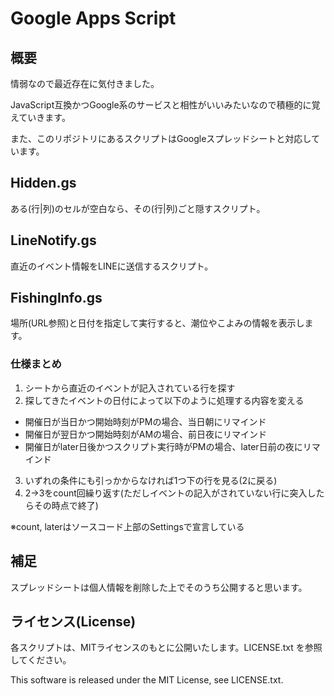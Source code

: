 # Google Apps Script

## 概要
情弱なので最近存在に気付きました。

JavaScript互換かつGoogle系のサービスと相性がいいみたいなので積極的に覚えていきます。

また、このリポジトリにあるスクリプトはGoogleスプレッドシートと対応しています。

## Hidden.gs
ある(行|列)のセルが空白なら、その(行|列)ごと隠すスクリプト。

## LineNotify.gs
直近のイベント情報をLINEに送信するスクリプト。

## FishingInfo.gs
場所(URL参照)と日付を指定して実行すると、潮位やこよみの情報を表示します。

### 仕様まとめ

1. シートから直近のイベントが記入されている行を探す
2. 探してきたイベントの日付によって以下のように処理する内容を変える

- 開催日が当日かつ開始時刻がPMの場合、当日朝にリマインド
- 開催日が翌日かつ開始時刻がAMの場合、前日夜にリマインド
- 開催日がlater日後かつスクリプト実行時がPMの場合、later日前の夜にリマインド
  
3. いずれの条件にも引っかからなければ1つ下の行を見る(2に戻る)
4. 2->3をcount回繰り返す(ただしイベントの記入がされていない行に突入したらその時点で終了)

※count, laterはソースコード上部のSettingsで宣言している

## 補足
スプレッドシートは個人情報を削除した上でそのうち公開すると思います。

## ライセンス(License)

各スクリプトは、MITライセンスのもとに公開いたします。LICENSE.txt を参照してください。

This software is released under the MIT License, see LICENSE.txt.
